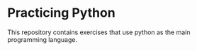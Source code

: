 # Practicing Python

This repository contains exercises that use python as the main programming language.